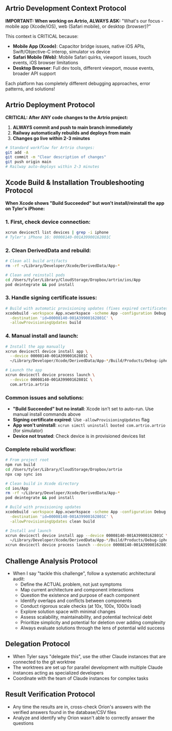 ## Artrio Development Context Protocol

**IMPORTANT: When working on Artrio, ALWAYS ASK:**
"What's our focus - mobile app (Xcode/iOS), web (Safari mobile), or desktop (browser)?"

This context is CRITICAL because:
- **Mobile App (Xcode)**: Capacitor bridge issues, native iOS APIs, Swift/Objective-C interop, simulator vs device
- **Safari Mobile (Web)**: Mobile Safari quirks, viewport issues, touch events, iOS browser limitations
- **Desktop Browser**: Full dev tools, different viewport, mouse events, broader API support

Each platform has completely different debugging approaches, error patterns, and solutions!

## Artrio Deployment Protocol

**CRITICAL: After ANY code changes to the Artrio project:**
1. **ALWAYS commit and push to main branch immediately**
2. **Railway automatically rebuilds and deploys from main**
3. **Changes go live within 2-3 minutes**

```bash
# Standard workflow for Artrio changes:
git add -A
git commit -m "Clear description of changes"
git push origin main
# Railway auto-deploys within 2-3 minutes
```

## Xcode Build & Installation Troubleshooting Protocol

**When Xcode shows "Build Succeeded" but won't install/reinstall the app on Tyler's iPhone:**

### 1. First, check device connection:
```bash
xcrun devicectl list devices | grep -i iphone
# Tyler's iPhone 16: 00008140-001A39900162801C
```

### 2. Clean DerivedData and rebuild:
```bash
# Clean all build artifacts
rm -rf ~/Library/Developer/Xcode/DerivedData/App-*

# Clean and reinstall pods
cd /Users/tyler/Library/CloudStorage/Dropbox/artrio/ios/App
pod deintegrate && pod install
```

### 3. Handle signing certificate issues:
```bash
# Build with automatic provisioning updates (fixes expired certificates)
xcodebuild -workspace App.xcworkspace -scheme App -configuration Debug \
  -destination 'id=00008140-001A39900162801C' \
  -allowProvisioningUpdates build
```

### 4. Manual install and launch:
```bash
# Install the app manually
xcrun devicectl device install app \
  --device 00008140-001A39900162801C \
  ~/Library/Developer/Xcode/DerivedData/App-*/Build/Products/Debug-iphoneos/App.app

# Launch the app
xcrun devicectl device process launch \
  --device 00008140-001A39900162801C \
  com.artrio.artrio
```

### Common issues and solutions:
- **"Build Succeeded" but no install**: Xcode isn't set to auto-run. Use manual install commands above
- **Signing certificate expired**: Use `-allowProvisioningUpdates` flag
- **App won't uninstall**: `xcrun simctl uninstall booted com.artrio.artrio` (for simulator)
- **Device not trusted**: Check device is in provisioned devices list

### Complete rebuild workflow:
```bash
# From project root
npm run build
cd /Users/tyler/Library/CloudStorage/Dropbox/artrio
npx cap sync ios

# Clean build in Xcode directory
cd ios/App
rm -rf ~/Library/Developer/Xcode/DerivedData/App-*
pod deintegrate && pod install

# Build with provisioning updates
xcodebuild -workspace App.xcworkspace -scheme App -configuration Debug \
  -destination 'id=00008140-001A39900162801C' \
  -allowProvisioningUpdates clean build

# Install and launch
xcrun devicectl device install app --device 00008140-001A39900162801C \
  ~/Library/Developer/Xcode/DerivedData/App-*/Build/Products/Debug-iphoneos/App.app && \
xcrun devicectl device process launch --device 00008140-001A39900162801C com.artrio.artrio
```

## Challenge Analysis Protocol

- When I say "tackle this challenge", follow a systematic architectural audit:
  - Define the ACTUAL problem, not just symptoms
  - Map current architecture and component interactions
  - Question the existence and purpose of each component
  - Identify overlaps and conflicts between components
  - Conduct rigorous scale checks (at 10x, 100x, 1000x load)
  - Explore solution space with minimal changes
  - Assess scalability, maintainability, and potential technical debt
  - Prioritize simplicity and potential for deletion over adding complexity
  - Always evaluate solutions through the lens of potential wild success

## Delegation Protocol

- When Tyler says "delegate this", use the other Claude instances that are connected to the git worktree
- The worktrees are set up for parallel development with multiple Claude instances acting as specialized developers
- Coordinate with the team of Claude instances for complex tasks

## Result Verification Protocol

- Any time the results are in, cross-check Orion's answers with the verified answers found in the database/CSV files
- Analyze and identify why Orion wasn't able to correctly answer the questions